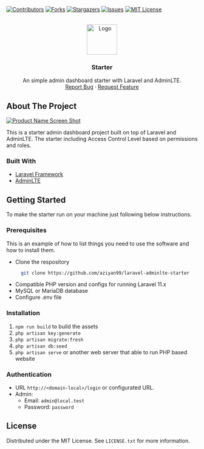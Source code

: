 [![Contributors][contributors-shield]][contributors-url]
[![Forks][forks-shield]][forks-url]
[![Stargazers][stars-shield]][stars-url]
[![Issues][issues-shield]][issues-url]
[![MIT License][license-shield]][license-url]

<br />
<div align="center">
  <a href="javascript:void(0);">
    <img src="https://i.ibb.co/wgWwMK9/Screen-Shot-2022-03-18-at-12-41-43.png" alt="Logo" width="80" height="80">
  </a>

  <h3 align="center">Starter</h3>

  <p align="center">
    An simple admin dashboard starter with Laravel and AdminLTE.
    <br />
    <a href="https://github.com/aziyan99/laravel-adminlte-starter/issues">Report Bug</a>
    ·
    <a href="https://github.com/aziyan99/laravel-adminlte-starter/issues">Request Feature</a>
  </p>
</div>

## About The Project

[![Product Name Screen Shot][product-screenshot]](http://localhost)

This is a starter admin dashboard project built on top of Laravel and AdminLTE. The starter including Access Control Level based on permissions and roles.

### Built With

* [Laravel Framework](https://laravel.com/)
* [AdminLTE](https://adminlte.io/)

## Getting Started

To make the starter run on your machine just following below instructions.

### Prerequisites

This is an example of how to list things you need to use the software and how to install them.
* Clone the respository
  ```sh
    git clone https://github.com/aziyan99/laravel-adminlte-starter
  ```
* Compatible PHP version and configs for running Laravel 11.x
* MySQL or MariaDB database
* Configure .env file

### Installation

1. `npm run build` to build the assets
2. `php artisan key:generate`
4. `php artisan migrate:fresh`
5. `php artisan db:seed`
6. `php artisan serve` or another web server that able to run PHP based website

### Authentication
- URL `http://<domain-local>/login` or configurated URL.
- Admin:
    - Email: `admin@local.test` 
    - Password: `password`

## License

Distributed under the MIT License. See `LICENSE.txt` for more information.

[contributors-shield]: https://img.shields.io/github/contributors/aziyan99/laravel-adminlte-starter.svg?style=for-the-badge
[contributors-url]: https://github.com/aziyan99/laravel-adminlte-starter/graphs/contributors
[forks-shield]: https://img.shields.io/github/forks/aziyan99/laravel-adminlte-starter.svg?style=for-the-badge
[forks-url]: https://github.com/aziyan99/laravel-adminlte-starter/network/members
[stars-shield]: https://img.shields.io/github/stars/aziyan99/laravel-adminlte-starter.svg?style=for-the-badge
[stars-url]: https://github.com/aziyan99/laravel-adminlte-starter/stargazers
[issues-shield]: https://img.shields.io/github/issues/aziyan99/laravel-adminlte-starter.svg?style=for-the-badge
[issues-url]: https://github.com/aziyan99/laravel-adminlte-starter/issues
[license-shield]: https://img.shields.io/github/license/aziyan99/laravel-adminlte-starter.svg?style=for-the-badge
[license-url]: https://github.com/aziyan99/laravel-adminlte-starter/blob/main/LICENCE.txt
[product-screenshot]: https://i.ibb.co/q7KVQgT/screencapture-laravel-adminlte-starter-test-backend-settings-index-2022-03-18-12-45-47.png

